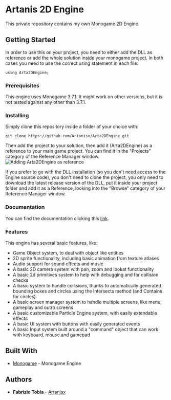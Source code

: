 # Artanis 2D Engine

This private repository contains my own Monogame 2D Engine.

## Getting Started

In order to use this on your project, you need to either add the DLL as reference or add the whole solution inside your monogame project. In both cases you need to use the correct using statement in each file:
```
using Arta2DEngine;
```

### Prerequisites

This engine uses Monogame 3.7.1. It might work on other versions, but it is not tested against any other than 3.7.1.

### Installing

Simply clone this repository inside a folder of your choice with:

```
git clone https://github.com/Artanisx/Arta2DEngine.git
```

Then add the project to your solution, then add it (Arta2DEngine) as a reference to your main game project. You can find it in the "Projects" category of the Reference Manager window.
![Adding Arta2DEngine as reference](http://puu.sh/F1tbT/1982549470.png)

If you prefer to go with the DLL installation (so you don't need access to the Engine source code), you don't need to clone the project, you only need to download the latest release version of the DLL, put it inside your project folder and add it as a Reference, looking into the "Browse" category of your Reference Manager window.

### Documentation

You can find the documentation clicking this [link](Documentation/userguide.md).

### Features

This engine has several basic features, like:

* Game Object system, to deal with object like entities
* 2D sprite functionality, including basic animation from texture atlases
* Audio support for sound effects and music
* A basic 2D camera system with pan, zoom and lookat functionality
* A basic 2d primitives system to help with debugging and for collision checks
* A basic system to handle collisions, thanks to automatically generated bounding boxes and circles using the Intersects method (and Contains for circles).
* A basic screen manager system to handle multiple screens, like menu, gameplay and outro screens
* A basic customizable Particle Engine system, with easily extendable effects
* A basic UI system with buttons with easily generated events
* A basic Input system built around a "command" object that can work with keyboard, mouse and gamepad

## Built With

* [Monogame](https://www.monogame.net/) - Monogame Engine

## Authors

* **Fabrizio  Tobia** - [Artanisx](https://github.com/Artanisx/)